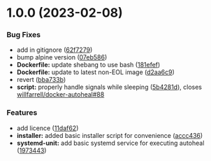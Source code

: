 # 1.0.0 (2023-02-08)


### Bug Fixes

* add in gitignore ([62f7279](https://github.com/shawly/systemd-autoheal/commit/62f7279522f910311c99abf233cb2bd132f0fd52))
* bump alpine version ([07eb586](https://github.com/shawly/systemd-autoheal/commit/07eb586f08aba47e16d773c1115d6bf57e414fcc))
* **Dockerfile:** update shebang to use bash ([181efef](https://github.com/shawly/systemd-autoheal/commit/181efefa1b24519a49ffca78860a740b7d94f18d))
* **Dockerfile:** update to latest non-EOL image ([d2aa6c9](https://github.com/shawly/systemd-autoheal/commit/d2aa6c9e9e4e17daf96bc2154ff8a4fd13050e35))
* revert ([bba733b](https://github.com/shawly/systemd-autoheal/commit/bba733b9683649e83436f834b1b66410b6608aef))
* **script:** properly handle signals while sleeping ([5b4281d](https://github.com/shawly/systemd-autoheal/commit/5b4281d4a398262e524abe1c5fdba9d5ba62d056)), closes [willfarrell/docker-autoheal#88](https://github.com/willfarrell/docker-autoheal/issues/88)


### Features

* add licence ([11daf62](https://github.com/shawly/systemd-autoheal/commit/11daf622171938ad7b0ec11ecf46de44922511fa))
* **installer:** added basic installer script for convenience ([accc436](https://github.com/shawly/systemd-autoheal/commit/accc436d61d773080da1257898acadb780a19ad3))
* **systemd-unit:** add basic systemd service for executing autoheal ([1973443](https://github.com/shawly/systemd-autoheal/commit/19734439328773060d13208a2f22da4f47cefba8))
